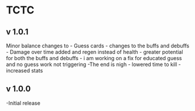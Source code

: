 # TCTC


## v 1.0.1 

Minor balance changes to
	- Guess cards 
		- changes to the buffs and debuffs
		- Damage over time added and regen instead of health
		- greater potential for both the buffs and debuffs
		- i am working on a fix for educated guess and no guess work not triggering
	-The end is nigh
		- lowered time to kill
		- increased stats
	


## v 1.0.0

-Initial release